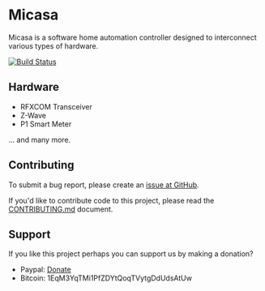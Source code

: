 # Micasa

Micasa is a software home automation controller designed to interconnect various types of hardware.

[![Build Status](https://travis-ci.org/fellownet/micasa.svg?branch=master)](https://travis-ci.org/fellownet/micasa)

## Hardware

- RFXCOM Transceiver
- Z-Wave
- P1 Smart Meter

... and many more.

## Contributing

To submit a bug report, please create an [issue at GitHub](https://github.com/fellownet/micasa/issues/new).

If you'd like to contribute code to this project, please read the
[CONTRIBUTING.md](https://github.com/fellownet/micasa/blob/master/CONTRIBUTING.md) document.

## Support

If you like this project perhaps you can support us by making a donation?
- Paypal: [Donate](https://www.paypal.com/cgi-bin/webscr?cmd=_s-xclick&hosted_button_id=VQNGE3N5L6MKS)
- Bitcoin: 1EqM3YqTMi1PfZDYtQoqTVytgDdUdsAtUw
